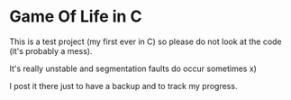 # Game Of Life in C
This is a test project (my first ever in C) so please do not look at the code (it's probably a mess).

It's really unstable and segmentation faults do occur sometimes x)

I post it there just to have a backup and to track my progress.
